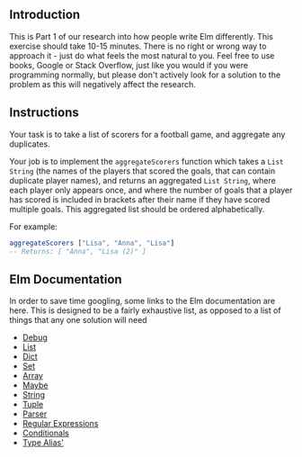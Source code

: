 ## Introduction

This is Part 1 of our research into how people write Elm differently. This exercise should take 10-15 minutes. There is no right or wrong way to approach it - just do what feels the most natural to you. Feel free to use books, Google or Stack Overflow, just like you would if you were programming normally, but please don't actively look for a solution to the problem as this will negatively affect the research.

## Instructions

Your task is to take a list of scorers for a football game, and aggregate any duplicates. 

Your job is to implement the `aggregateScorers` function which takes a `List String` (the names of the players that scored the goals, that can contain duplicate player names), and returns an aggregated `List String`, where each player only appears once, and where the number of goals that a player has scored is included in brackets after their name if they have scored multiple goals. This aggregated list should be ordered alphabetically.

For example:

```elm
aggregateScorers ["Lisa", "Anna", "Lisa"]
-- Returns: [ "Anna", "Lisa (2)" ]
```
 
## Elm Documentation

In order to save time googling, some links to the Elm documentation are here. This is designed to be a fairly exhaustive list, as opposed to a list of things that any one solution will need

- [Debug](https://package.elm-lang.org/packages/elm/core/latest/Debug)
- [List](https://package.elm-lang.org/packages/elm/core/latest/List)
- [Dict](https://package.elm-lang.org/packages/elm/core/latest/Dict)
- [Set](https://package.elm-lang.org/packages/elm/core/latest/Set)
- [Array](https://package.elm-lang.org/packages/elm/core/latest/Array)
- [Maybe](https://package.elm-lang.org/packages/elm/core/latest/Maybe)
- [String](https://package.elm-lang.org/packages/elm/core/latest/String)
- [Tuple](https://package.elm-lang.org/packages/elm/core/latest/Tuple)
- [Parser](https://package.elm-lang.org/packages/elm/parser/latest)
- [Regular Expressions](9https://package.elm-lang.org/packages/elm/regex/latest/)
- [Conditionals](https://elm-lang.org/docs/syntax#conditionals)
- [Type Alias'](https://elm-lang.org/docs/syntax#type-aliases)
